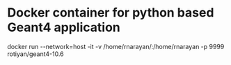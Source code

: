 # Docker container for python based Geant4 application

docker run --network=host -it -v /home/rnarayan/:/home/rnarayan -p 9999  rotiyan/geant4-10.6

